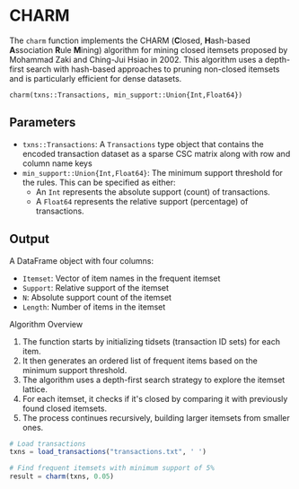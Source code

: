 # CHARM

The `charm` function implements the CHARM (**C**losed, **H**ash-based **A**ssociation **R**ule **M**ining) algorithm for mining closed itemsets proposed by Mohammad Zaki and Ching-Jui Hsiao in 2002. This algorithm uses a depth-first search with hash-based approaches to pruning non-closed itemsets and is particularly efficient for dense datasets.

```@docs
charm(txns::Transactions, min_support::Union{Int,Float64})
```

## Parameters

- `txns::Transactions`: A `Transactions` type object that contains the encoded transaction dataset as a sparse CSC matrix along with row and column name keys
- `min_support::Union{Int,Float64}`: The minimum support threshold for the rules. This can be specified as either:
    - An `Int` represents the absolute support (count) of transactions.
    - A `Float64` represents the relative support (percentage) of transactions.

## Output
A DataFrame object with four columns:
- `Itemset`: Vector of item names in the frequent itemset
- `Support`: Relative support of the itemset
- `N`: Absolute support count of the itemset
- `Length`: Number of items in the itemset

Algorithm Overview

1. The function starts by initializing tidsets (transaction ID sets) for each item.
2. It then generates an ordered list of frequent items based on the minimum support threshold.
3. The algorithm uses a depth-first search strategy to explore the itemset lattice.
4. For each itemset, it checks if it's closed by comparing it with previously found closed itemsets.
5. The process continues recursively, building larger itemsets from smaller ones.


```julia
# Load transactions
txns = load_transactions("transactions.txt", ' ')

# Find frequent itemsets with minimum support of 5%
result = charm(txns, 0.05)
```